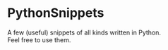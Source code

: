 # PythonSnippets
A few (useful) snippets of all kinds written in Python. <br>
Feel free to use them.
